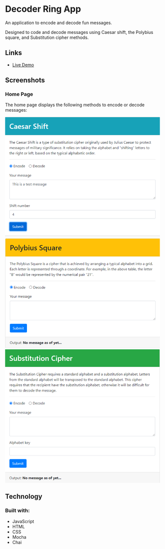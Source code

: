 # Decoder Ring App

An application to encode and decode fun messages.

Designed to code and decode messages using Caesar shift, the Polybius square, and Substitution cipher methods.


## Links
* [Live Demo](https://debgoodwin.github.io/project-decoder-ring/)


## Screenshots

### Home Page
The home page displays the following methods to encode or decode messages:

![home](screenshots/caesar.png?raw=true)
![polybius](screenshots/polybius.png?raw=true)
![substitution](screenshots/substitution.png?raw=true)


## Technology

### Built with:
- JavaScript
- HTML
- CSS
- Mocha
- Chai

